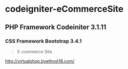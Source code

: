 # codeigniter-eCommerceSite

## PHP Framework Codeiniter 3.1.11

### CSS Framework Bootstrap 3.4.1

>E-commerce Site

http://virtualshop.byethost18.com/
